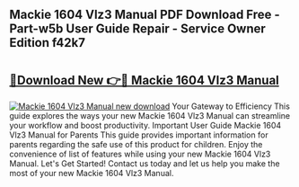 ## Mackie 1604 Vlz3 Manual PDF Download Free - Part-w5b User Guide Repair - Service Owner Edition f42k7

# <h2><a href="http://bc32485.oget.top/?id=Mackie+1604+Vlz3+Manual">🔗Download New 👉🔴 Mackie 1604 Vlz3 Manual</a></h2>

[![Mackie 1604 Vlz3 Manual new download](https://i.imgur.com/5g1atiW.png)](http://bc32485.oget.top/?id=Mackie+1604+Vlz3+Manual)
Your Gateway to Efficiency This guide explores the ways your new Mackie 1604 Vlz3 Manual can streamline your workflow and boost productivity. Important User Guide Mackie 1604 Vlz3 Manual for Parents This guide provides important information for parents regarding the safe use of this product for children. Enjoy the convenience of list of features while using your new Mackie 1604 Vlz3 Manual. Let's Get Started! Contact us today and let us help you make the most of your new Mackie 1604 Vlz3 Manual.
